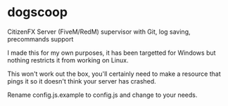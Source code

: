 # dogscoop
CitizenFX Server (FiveM/RedM) supervisor with Git, log saving, precommands support

I made this for my own purposes, it has been targetted for Windows but nothing restricts it from working on Linux.

This won't work out the box, you'll certainly need to make a resource that pings it so it doesn't think your server has crashed.

Rename config.js.example to config.js and change to your needs.